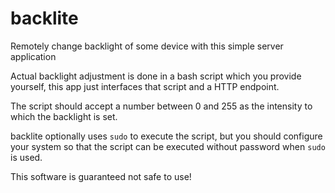 # backlite

Remotely change backlight of some device with this simple server application

Actual backlight adjustment is done in a bash script which you provide yourself, this app just interfaces that script
and a HTTP endpoint.

The script should accept a number between 0 and 255 as the intensity to which the backlight is set.

backlite optionally uses `sudo` to execute the script, but you should configure your system so that the script
can be executed without password when `sudo` is used.

This software is guaranteed not safe to use!
